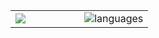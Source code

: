 <table width="100%" style="border:none;" align="center">
  <tr style="border:none;">
  <td width="50%" style="border:none;">
    <img src="https://badge.mediaplus.ma/black/nloutfi" >
  </td>
  <td width="50%" style="border:none;">
      <img src="https://github-readme-stats.vercel.app/api/top-langs/?username=sleepyNajlio&theme=tokyonight" alt="languages" >
  </td>
  </tr>
</table>


